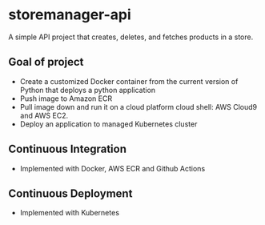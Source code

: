 # storemanager-api
A simple API project that creates, deletes, and fetches products in a store. 

## Goal of project

- Create a customized Docker container from the current version of Python that deploys a python application
- Push image to Amazon ECR
- Pull image down and run it on a cloud platform cloud shell: AWS Cloud9 and AWS EC2.
- Deploy an application to managed Kubernetes cluster

## Continuous Integration
- Implemented with Docker, AWS ECR and Github Actions

## Continuous Deployment
- Implemented with Kubernetes

